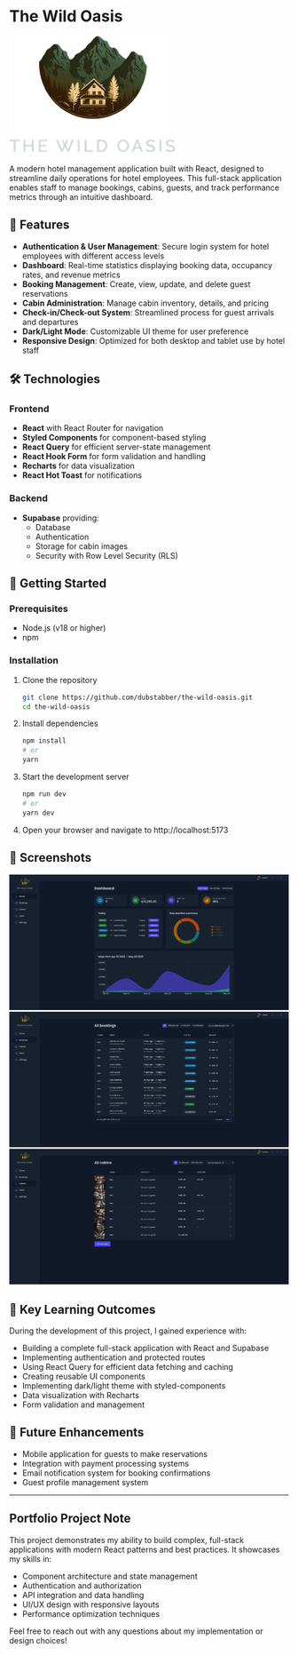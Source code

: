 # The Wild Oasis

![The Wild Oasis](https://github.com/dubstabber/the-wild-oasis/raw/main/public/logo-dark.png)

A modern hotel management application built with React, designed to streamline daily operations for hotel employees. This full-stack application enables staff to manage bookings, cabins, guests, and track performance metrics through an intuitive dashboard.

## 🏨 Features

- **Authentication & User Management**: Secure login system for hotel employees with different access levels
- **Dashboard**: Real-time statistics displaying booking data, occupancy rates, and revenue metrics
- **Booking Management**: Create, view, update, and delete guest reservations
- **Cabin Administration**: Manage cabin inventory, details, and pricing
- **Check-in/Check-out System**: Streamlined process for guest arrivals and departures
- **Dark/Light Mode**: Customizable UI theme for user preference
- **Responsive Design**: Optimized for both desktop and tablet use by hotel staff

## 🛠️ Technologies

### Frontend
- **React** with React Router for navigation
- **Styled Components** for component-based styling
- **React Query** for efficient server-state management
- **React Hook Form** for form validation and handling
- **Recharts** for data visualization
- **React Hot Toast** for notifications

### Backend
- **Supabase** providing:
  - Database
  - Authentication
  - Storage for cabin images
  - Security with Row Level Security (RLS)

## 🚀 Getting Started

### Prerequisites
- Node.js (v18 or higher)
- npm

### Installation

1. Clone the repository
   ```bash
   git clone https://github.com/dubstabber/the-wild-oasis.git
   cd the-wild-oasis
   ```

2. Install dependencies
   ```bash
   npm install
   # or
   yarn
   ```

3. Start the development server
   ```bash
   npm run dev
   # or
   yarn dev
   ```

4. Open your browser and navigate to http://localhost:5173

## 📸 Screenshots

![Dashboard](./screenshots/dashboard-page.png)
![Bookings](./screenshots/bookings-page.png)
![Cabins](./screenshots/cabins-page.png)

## 🧪 Key Learning Outcomes

During the development of this project, I gained experience with:

- Building a complete full-stack application with React and Supabase
- Implementing authentication and protected routes
- Using React Query for efficient data fetching and caching
- Creating reusable UI components
- Implementing dark/light theme with styled-components
- Data visualization with Recharts
- Form validation and management

## 🔮 Future Enhancements

- Mobile application for guests to make reservations
- Integration with payment processing systems
- Email notification system for booking confirmations
- Guest profile management system

---

## Portfolio Project Note

This project demonstrates my ability to build complex, full-stack applications with modern React patterns and best practices. It showcases my skills in:

- Component architecture and state management
- Authentication and authorization
- API integration and data handling
- UI/UX design with responsive layouts
- Performance optimization techniques

Feel free to reach out with any questions about my implementation or design choices!
